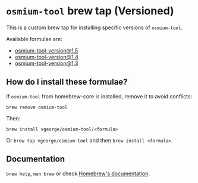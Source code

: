 # `osmium-tool` brew tap (Versioned)

This is a custom brew tap for installing specific versions of `osmium-tool`.

Available formulae are:

- osmium-tool-version@1.5
- osmium-tool-version@1.4
- osmium-tool-version@1.3

## How do I install these formulae?

If `osmium-tool` from homebrew-core is installed, remove it to avoid conflicts:

`brew remove osmium-tool`

Then:

`brew install vgeorge/osmium-tool/<formula>`

Or `brew tap vgeorge/osmium-tool` and then `brew install <formula>`.

## Documentation

`brew help`, `man brew` or check [Homebrew's documentation](https://docs.brew.sh).
